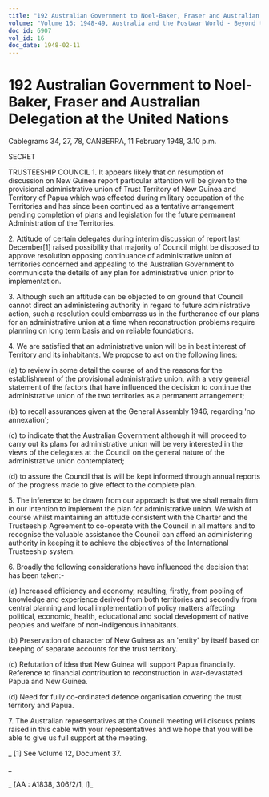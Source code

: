 ```yaml
---
title: "192 Australian Government to Noel-Baker, Fraser and Australian Delegation at the United Nations"
volume: "Volume 16: 1948-49, Australia and the Postwar World - Beyond the Region"
doc_id: 6907
vol_id: 16
doc_date: 1948-02-11
---
```


# 192 Australian Government to Noel-Baker, Fraser and Australian Delegation at the United Nations

Cablegrams 34, 27, 78, CANBERRA, 11 February 1948, 3.10 p.m.

SECRET

TRUSTEESHIP COUNCIL 1. It appears likely that on resumption of discussion on New Guinea report particular attention will be given to the provisional administrative union of Trust Territory of New Guinea and Territory of Papua which was effected during military occupation of the Territories and has since been continued as a tentative arrangement pending completion of plans and legislation for the future permanent Administration of the Territories.

2\. Attitude of certain delegates during interim discussion of report last December[1] raised possibility that majority of Council might be disposed to approve resolution opposing continuance of administrative union of territories concerned and appealing to the Australian Government to communicate the details of any plan for administrative union prior to implementation.

3\. Although such an attitude can be objected to on ground that Council cannot direct an administering authority in regard to future administrative action, such a resolution could embarrass us in the furtherance of our plans for an administrative union at a time when reconstruction problems require planning on long term basis and on reliable foundations.

4\. We are satisfied that an administrative union will be in best interest of Territory and its inhabitants. We propose to act on the following lines:

(a) to review in some detail the course of and the reasons for the establishment of the provisional administrative union, with a very general statement of the factors that have influenced the decision to continue the administrative union of the two territories as a permanent arrangement;

(b) to recall assurances given at the General Assembly 1946, regarding 'no annexation';

(c) to indicate that the Australian Government although it will proceed to carry out its plans for administrative union will be very interested in the views of the delegates at the Council on the general nature of the administrative union contemplated;

(d) to assure the Council that is will be kept informed through annual reports of the progress made to give effect to the complete plan.

5\. The inference to be drawn from our approach is that we shall remain firm in our intention to implement the plan for administrative union. We wish of course whilst maintaining an attitude consistent with the Charter and the Trusteeship Agreement to co-operate with the Council in all matters and to recognise the valuable assistance the Council can afford an administering authority in keeping it to achieve the objectives of the International Trusteeship system.

6\. Broadly the following considerations have influenced the decision that has been taken:-

(a) Increased efficiency and economy, resulting, firstly, from pooling of knowledge and experience derived from both territories and secondly from central planning and local implementation of policy matters affecting political, economic, health, educational and social development of native peoples and welfare of non-indigenous inhabitants.

(b) Preservation of character of New Guinea as an 'entity' by itself based on keeping of separate accounts for the trust territory.

(c) Refutation of idea that New Guinea will support Papua financially. Reference to financial contribution to reconstruction in war-devastated Papua and New Guinea.

(d) Need for fully co-ordinated defence organisation covering the trust territory and Papua.

7\. The Australian representatives at the Council meeting will discuss points raised in this cable with your representatives and we hope that you will be able to give us full support at the meeting.

_ [1] See Volume 12, Document 37.

_

_ [AA : A1838, 306/2/1, I]_
